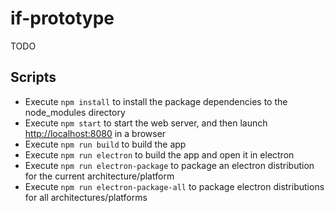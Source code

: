 if-prototype
============
TODO

Scripts
-------
* Execute `npm install` to install the package dependencies to the node_modules directory
* Execute `npm start` to start the web server, and then launch <http://localhost:8080> in a browser
* Execute `npm run build` to build the app
* Execute `npm run electron` to build the app and open it in electron
* Execute `npm run electron-package` to package an electron distribution for the current architecture/platform
* Execute `npm run electron-package-all` to package electron distributions for all architectures/platforms